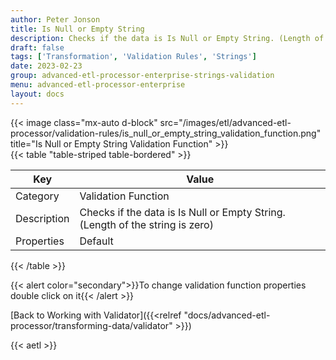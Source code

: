 ```yaml
---
author: Peter Jonson
title: Is Null or Empty String
description: Checks if the data is Is Null or Empty String. (Length of the string is zero)
draft: false
tags: ['Transformation', 'Validation Rules', 'Strings']
date: 2023-02-23
group: advanced-etl-processor-enterprise-strings-validation
menu: advanced-etl-processor-enterprise
layout: docs
---
```


{{< image class="mx-auto d-block"  src="/images/etl/advanced-etl-processor/validation-rules/is_null_or_empty_string_validation_function.png" title="Is Null or Empty String Validation Function" >}}
\
{{< table "table-striped table-bordered" >}}

| Key         | Value                                                                         |
| ----------- | ----------------------------------------------------------------------------- |
| Category    | Validation Function                                                           |
| Description | Checks if the data is Is Null or Empty String. (Length of the string is zero) |
| Properties  | Default                                                                       |

{{< /table >}}

{{< alert color="secondary">}}To change validation function properties double click on it{{< /alert >}}

[Back to Working with Validator]({{<relref "docs/advanced-etl-processor/transforming-data/validator" >}})

{{< aetl >}}
